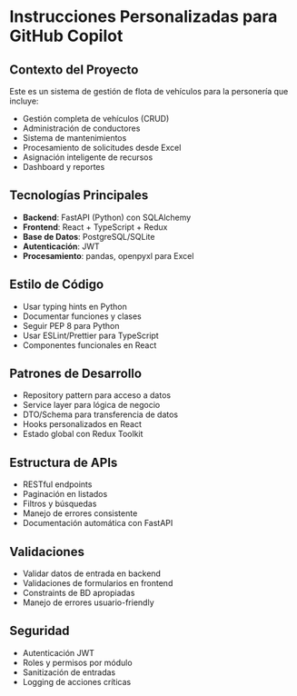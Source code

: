 # Instrucciones Personalizadas para GitHub Copilot

## Contexto del Proyecto
Este es un sistema de gestión de flota de vehículos para la personería que incluye:
- Gestión completa de vehículos (CRUD)
- Administración de conductores
- Sistema de mantenimientos
- Procesamiento de solicitudes desde Excel
- Asignación inteligente de recursos
- Dashboard y reportes

## Tecnologías Principales
- **Backend**: FastAPI (Python) con SQLAlchemy
- **Frontend**: React + TypeScript + Redux
- **Base de Datos**: PostgreSQL/SQLite
- **Autenticación**: JWT
- **Procesamiento**: pandas, openpyxl para Excel

## Estilo de Código
- Usar typing hints en Python
- Documentar funciones y clases
- Seguir PEP 8 para Python
- Usar ESLint/Prettier para TypeScript
- Componentes funcionales en React

## Patrones de Desarrollo
- Repository pattern para acceso a datos
- Service layer para lógica de negocio
- DTO/Schema para transferencia de datos
- Hooks personalizados en React
- Estado global con Redux Toolkit

## Estructura de APIs
- RESTful endpoints
- Paginación en listados
- Filtros y búsquedas
- Manejo de errores consistente
- Documentación automática con FastAPI

## Validaciones
- Validar datos de entrada en backend
- Validaciones de formularios en frontend
- Constraints de BD apropiadas
- Manejo de errores usuario-friendly

## Seguridad
- Autenticación JWT
- Roles y permisos por módulo
- Sanitización de entradas
- Logging de acciones críticas
